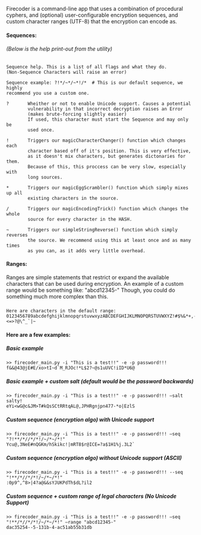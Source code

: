 
Firecoder is a command-line app that uses a combination of procedural cyphers, and (optional) user-configurable encryption sequences, and custom character ranges (UTF-8) that the encryption can encode as.

#### Sequences:

###### (Below is the help print-out from the utility)

    Sequence help. This is a list of all flags and what they do.
    (Non-Sequence Characters will raise an error)

    Sequence example: ?!*/~*/~*!/*  # This is our default sequence, we highly
    recommend you use a custom one.

    ?       Wheither or not to enable Unicode support. Causes a potential
            vulnerability in that incorrect decryption raises an Error
            (makes brute-forcing slightly easier)
            If used, this character must start the Sequence and may only be
            used once.

    !       Triggers our magicCharacterChanger() function which changes each
            character based off of it's position. This is very effective,
            as it doesn't mix characters, but generates dictonaries for them.
            Because of this, this proccess can be very slow, especially with
            long sources.

    *       Triggers our magicEggScrambler() function which simply mixes up all
            existing characters in the source.

    /       Triggers our magicEncodingTrick() function which changes the whole
            source for every character in the HASH.

    ~       Triggers our simpleStringReverse() function which simply reverses
            the source. We recommend using this at least once and as many times
            as you can, as it adds very little overhead.

#### Ranges:

Ranges are simple statements that restrict or expand the available characters that can be used during encryption. An example of a custom range would be something like: "abcd12345-" Though, you could do something much more complex than this.
### 

	Here are characters in the default range:
	0123456789abcdefghijklmnopqrstuvwxyzABCDEFGHIJKLMNOPQRSTUVWXYZ!#$%&*+,-./:;<=>?@\^_`|~


#### Here are a few examples:

##### Basic example
	>> firecoder_main.py -i "This is a test!!" -e -p password!!!
	f&&@43@jE#E/xo>tI~d`M_RJOc!*L$2?~@s1uUVC!iID*U6@

##### Basic example + custom salt (default would be the password backwards)
	>> firecoder_main.py -i "This is a test!!" -e -p password!!! —salt salty!
	eYi<wG@c&JM>T#kQsSCtRRtqAL@,JPHRgnjpn477-*o|EzlS

##### Custom sequence (encryption algo) with Unicode support
	>> firecoder_main.py -i "This is a test!!" -e -p password!!! —seq "?!**/*//*/*!/~/*~/*!"
	Ycu@,3NeE#nQGKm/hSkikc!|mRT8$r@ICE=?a$1H1%j.3L2`

##### Custom sequence (encryption algo) without Unicode support (ASCII)
	>> firecoder_main.py -i "This is a test!!" -e -p password!!! --seq "!**/*//*/*!/~/*~/*!"
	:0p9^,^8>|4?a@&&sYJUKPdTh$dL?il2

##### Custom sequence + custom range of legal characters (No Unicode Support)
	>> firecoder_main.py -i "This is a test!!" -e -p password!!! —seq "!**/*//*/*!/~/*~/*!" —range "abcd12345-"
	dac35254--5-131b-4-ac51ab55b31db